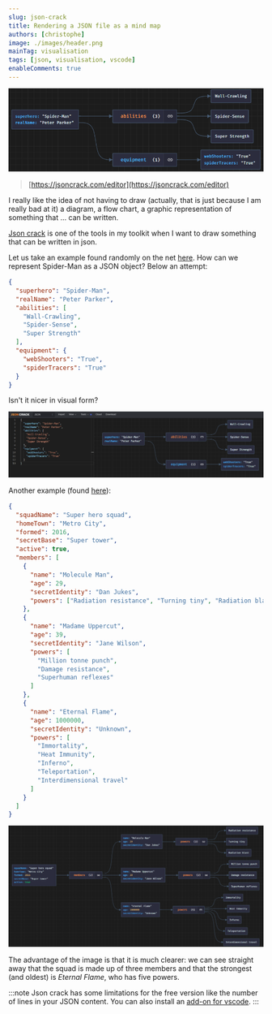 ```yaml
---
slug: json-crack
title: Rendering a JSON file as a mind map
authors: [christophe]
image: ./images/header.png
mainTag: visualisation
tags: [json, visualisation, vscode]
enableComments: true
---
```

![Rendering a JSON file as a mind map](./images/header.png)

> [https://jsoncrack.com/editor](https://jsoncrack.com/editor)

I really like the idea of not having to draw (actually, that is just because I am really bad at it) a diagram, a flow chart, a graphic representation of something that ... can be written.

[Json crack](https://jsoncrack.com/editor) is one of the tools in my toolkit when I want to draw something that can be written in json.

<!-- truncate -->

Let us take an example found randomly on the net [here](https://medium.com/@Goldzila/superheroes-of-data-exploring-xml-json-and-binary-formats-through-the-lens-of-marvel-characters-3754f2691cdc). How can we represent Spider-Man as a JSON object? Below an attempt:

<Snippets filename="superheroes.json">

```json
{
  "superhero": "Spider-Man",
  "realName": "Peter Parker",
  "abilities": [
    "Wall-Crawling",
    "Spider-Sense",
    "Super Strength"
  ],
  "equipment": {
    "webShooters": "True",
    "spiderTracers": "True"
  }
}
```

</Snippets>

Isn't it nicer in visual form?

![Json crack](./images/spiderman_json.png)

Another example (found [here](https://developer.mozilla.org/en-US/docs/Learn/JavaScript/Objects/JSON)):

<Snippets filename="superheroes.json">

```json
{
  "squadName": "Super hero squad",
  "homeTown": "Metro City",
  "formed": 2016,
  "secretBase": "Super tower",
  "active": true,
  "members": [
    {
      "name": "Molecule Man",
      "age": 29,
      "secretIdentity": "Dan Jukes",
      "powers": ["Radiation resistance", "Turning tiny", "Radiation blast"]
    },
    {
      "name": "Madame Uppercut",
      "age": 39,
      "secretIdentity": "Jane Wilson",
      "powers": [
        "Million tonne punch",
        "Damage resistance",
        "Superhuman reflexes"
      ]
    },
    {
      "name": "Eternal Flame",
      "age": 1000000,
      "secretIdentity": "Unknown",
      "powers": [
        "Immortality",
        "Heat Immunity",
        "Inferno",
        "Teleportation",
        "Interdimensional travel"
      ]
    }
  ]
}
```

</Snippets>

![Super hero squad](./images/super_hero_squad.png)

The advantage of the image is that it is much clearer: we can see straight away that the squad is made up of three members and that the strongest (and oldest) is *Eternal Flame*, who has five powers.

:::note
Json crack has some limitations for the free version like the number of lines in your JSON content. You can also install an [add-on for vscode](https://marketplace.visualstudio.com/items?itemName=AykutSarac.jsoncrack-vscode).
:::
